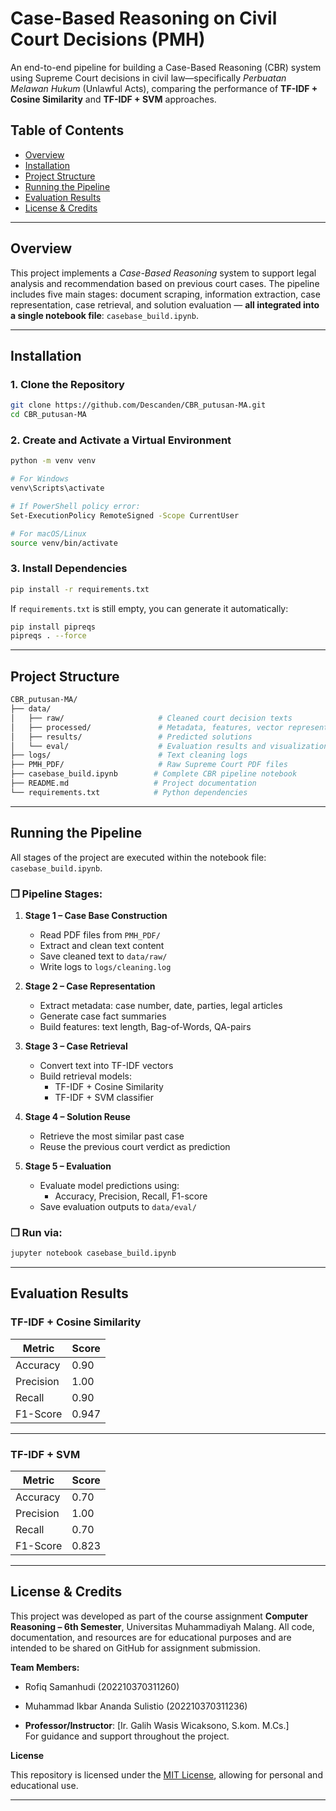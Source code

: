 # Case-Based Reasoning on Civil Court Decisions (PMH)
An end-to-end pipeline for building a Case-Based Reasoning (CBR) system using Supreme Court decisions in civil law—specifically *Perbuatan Melawan Hukum* (Unlawful Acts), comparing the performance of **TF-IDF + Cosine Similarity** and **TF-IDF + SVM** approaches.

## Table of Contents
- [Overview](#overview)
- [Installation](#installation)
- [Project Structure](#project-structure)
- [Running the Pipeline](#running-the-pipeline)
- [Evaluation Results](#evaluation-results)
- [License & Credits](#license--credits)

---

## Overview

This project implements a *Case-Based Reasoning* system to support legal analysis and recommendation based on previous court cases. The pipeline includes five main stages: document scraping, information extraction, case representation, case retrieval, and solution evaluation — **all integrated into a single notebook file**: `casebase_build.ipynb`.

---

## Installation

### 1. Clone the Repository
```bash
git clone https://github.com/Descanden/CBR_putusan-MA.git
cd CBR_putusan-MA
```

### 2. Create and Activate a Virtual Environment
```bash
python -m venv venv

# For Windows
venv\Scripts\activate

# If PowerShell policy error:
Set-ExecutionPolicy RemoteSigned -Scope CurrentUser

# For macOS/Linux
source venv/bin/activate
```

### 3. Install Dependencies
```bash
pip install -r requirements.txt
```

If `requirements.txt` is still empty, you can generate it automatically:
```bash
pip install pipreqs
pipreqs . --force
```

---

## Project Structure

```bash
CBR_putusan-MA/
├── data/
│   ├── raw/                     # Cleaned court decision texts
│   ├── processed/               # Metadata, features, vector representations
│   ├── results/                 # Predicted solutions
│   └── eval/                    # Evaluation results and visualizations
├── logs/                        # Text cleaning logs
├── PMH_PDF/                     # Raw Supreme Court PDF files
├── casebase_build.ipynb        # Complete CBR pipeline notebook
├── README.md                   # Project documentation
└── requirements.txt            # Python dependencies
```

---

## Running the Pipeline

All stages of the project are executed within the notebook file: `casebase_build.ipynb`.

### ❐ Pipeline Stages:
1. **Stage 1 – Case Base Construction**
   - Read PDF files from `PMH_PDF/`
   - Extract and clean text content
   - Save cleaned text to `data/raw/`
   - Write logs to `logs/cleaning.log`

2. **Stage 2 – Case Representation**
   - Extract metadata: case number, date, parties, legal articles
   - Generate case fact summaries
   - Build features: text length, Bag-of-Words, QA-pairs

3. **Stage 3 – Case Retrieval**
   - Convert text into TF-IDF vectors
   - Build retrieval models:
     - TF-IDF + Cosine Similarity
     - TF-IDF + SVM classifier

4. **Stage 4 – Solution Reuse**
   - Retrieve the most similar past case
   - Reuse the previous court verdict as prediction

5. **Stage 5 – Evaluation**
   - Evaluate model predictions using:
     - Accuracy, Precision, Recall, F1-score
   - Save evaluation outputs to `data/eval/`

### ❐ Run via:
```bash
jupyter notebook casebase_build.ipynb
```

---

## Evaluation Results

### TF-IDF + Cosine Similarity

| Metric     | Score |
|------------|-------|
| Accuracy   | 0.90  |
| Precision  | 1.00  |
| Recall     | 0.90  |
| F1-Score   | 0.947 |


---

### TF-IDF + SVM

| Metric     | Score |
|------------|-------|
| Accuracy   | 0.70  |
| Precision  | 1.00  |
| Recall     | 0.70  |
| F1-Score   | 0.823 |


---

## License & Credits

This project was developed as part of the course assignment **Computer Reasoning – 6th Semester**, Universitas Muhammadiyah Malang. All code, documentation, and resources are for educational purposes and are intended to be shared on GitHub for assignment submission.

**Team Members:**
- Rofiq Samanhudi (202210370311260)  
- Muhammad Ikbar Ananda Sulistio (202210370311236)

- **Professor/Instructor**: [Ir. Galih Wasis Wicaksono, S.kom. M.Cs.]  
  For guidance and support throughout the project.

**License**

This repository is licensed under the [MIT License](LICENSE), allowing for personal and educational use.

---
